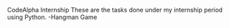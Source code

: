 CodeAlpha Internship
These are the tasks done under my internship period using Python.
-Hangman Game 
